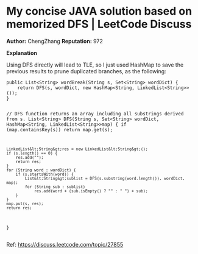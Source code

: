 My concise JAVA solution based on memorized DFS | LeetCode Discuss
============================
**Author:**  ChengZhang
**Reputation:**  972 

<p><strong>Explanation</strong></p>
<p>Using DFS directly will lead to TLE, so I just used HashMap to save the previous results to prune duplicated branches, as the following:</p>
<pre><code>public List&lt;String&gt; wordBreak(String s, Set&lt;String&gt; wordDict) {
    return DFS(s, wordDict, new HashMap&lt;String, LinkedList&lt;String&gt;&gt;());
}       

// DFS function returns an array including all substrings derived from s.
List&lt;String&gt; DFS(String s, Set&lt;String&gt; wordDict, HashMap&lt;String, LinkedList&lt;String&gt;&gt;map) {
    if (map.containsKey(s)) 
        return map.get(s);
        
    LinkedList&lt;String&gt;res = new LinkedList&lt;String&gt;();     
    if (s.length() == 0) {
        res.add("");
        return res;
    }               
    for (String word : wordDict) {
        if (s.startsWith(word)) {
            List&lt;String&gt;sublist = DFS(s.substring(word.length()), wordDict, map);
            for (String sub : sublist) 
                res.add(word + (sub.isEmpty() ? "" : " ") + sub);               
        }
    }       
    map.put(s, res);
    return res;
}</code></pre> 

Ref: https://discuss.leetcode.com/topic/27855

